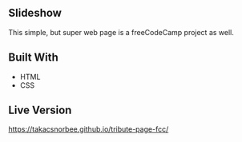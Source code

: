 ## Slideshow
This simple, but super web page is a freeCodeCamp project as well. 

## Built With

- HTML 
- CSS


## Live Version

https://takacsnorbee.github.io/tribute-page-fcc/